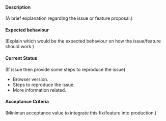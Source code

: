 #### Description
(A brief explanation regarding the issue or feature proposal.)

#### Expected behaviour
(Explain which would be the expected behaviour on how the issue/feature should work.)

#### Current Status
(If issue then provide some steps to reproduce the issue)
* Browser version.
* Steps to reproduce the issue.
* More information related.

#### Acceptance Criteria
(Minimun acceptance value to integrate this fix/feature into production.)

